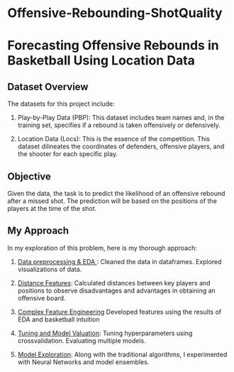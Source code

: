 # Offensive-Rebounding-ShotQuality

# Forecasting Offensive Rebounds in Basketball Using Location Data

## Dataset Overview

The datasets for this project include:

1. Play-by-Play Data (PBP): This dataset includes team names and, in the training set, specifies if a rebound is taken offensively or defensively.

2. Location Data (Locs): This is the essence of the competition. This dataset dilineates the coordinates of defenders, offensive players, and the shooter for each specific play.

## Objective

Given the data, the task is to predict the likelihood of an offensive rebound after a missed shot. The prediction will be based on the positions of the players at the time of the shot.

## My Approach

In my exploration of this problem, here is my thorough approach:

1. <u>Data preprocessing & EDA </u>:           Cleaned the data in dataframes. Explored visualizations of data.

2. <u>Distance Features</u>:              Calculated distances between key players and positions to observe disadvantages and advantages in obtaining an offensive board.

3. <u>Complex Feature Engineering</u>   Developed features using the results of EDA and basketball intuition

4. <u>Tuning and Model Valuation</u>:        Tuning hyperparameters using crossvalidation. Evaluating multiple models.

5. <u>Model Exploration</u>:           Along with the traditional algorithms, I experimented with Neural Networks and model ensembles. 
